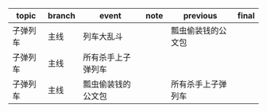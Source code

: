 | topic | branch | event | note | previous | final |
| ----- | ------ | ------| ---- | -------- | ----- |
| 子弹列车 | 主线 | 列车大乱斗 |  | 瓢虫偷装钱的公文包 |  |
| 子弹列车 | 主线 | 所有杀手上子弹列车 |  |  |  |
| 子弹列车 | 主线 | 瓢虫偷装钱的公文包 |  | 所有杀手上子弹列车 |  |
